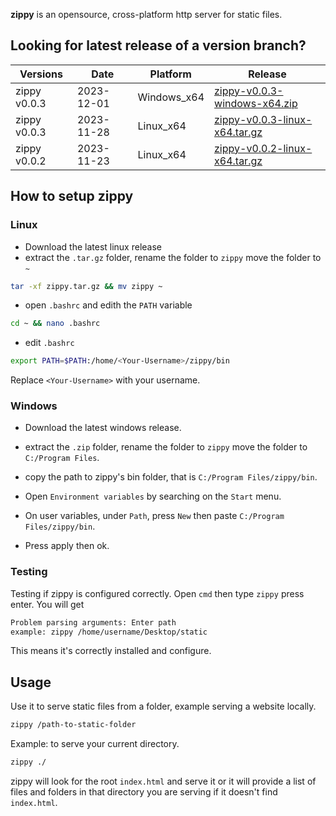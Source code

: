 __zippy__ is an opensource, cross-platform http server for static files.

## Looking for latest release of a version branch?

| Versions | Date | Platform | Release |
|----------|------|---------|----------|
|zippy v0.0.3  | 2023-12-01 | Windows_x64 | [zippy-v0.0.3-windows-x64.zip](https://github.com/imrany/zippy/releases/download/v0.0.3/windows-x64.zip) |
|zippy v0.0.3  | 2023-11-28 | Linux_x64 | [zippy-v0.0.3-linux-x64.tar.gz](https://github.com/imrany/zippy/releases/download/v0.0.3/linux-x64.tar.gz) |
|zippy v0.0.2  | 2023-11-23 | Linux_x64 | [zippy-v0.0.2-linux-x64.tar.gz](https://github.com/imrany/zippy/releases/download/v0.0.2/zippy.tar.gz) |


## How to setup zippy

### Linux
* Download the latest linux release
* extract the `.tar.gz` folder, rename the folder to `zippy` move the folder to `~`

```bash
tar -xf zippy.tar.gz && mv zippy ~
```
* open `.bashrc` and edith the `PATH` variable

```bash
cd ~ && nano .bashrc
```
* edit `.bashrc`
```bash
export PATH=$PATH:/home/<Your-Username>/zippy/bin
```
Replace `<Your-Username>` with your username.


### Windows
* Download the latest windows release.

* extract the `.zip` folder, rename the folder to `zippy` move the folder to `C:/Program Files`.

* copy the path to zippy's bin folder, that is `C:/Program Files/zippy/bin`.

* Open `Environment variables` by searching on the `Start` menu.

* On user variables, under `Path`, press `New` then paste `C:/Program Files/zippy/bin`.

* Press apply then ok.


### Testing
Testing if zippy is configured correctly. Open `cmd` then type `zippy` press enter.
You will get 
```bash
Problem parsing arguments: Enter path 
example: zippy /home/username/Desktop/static
```
This means it's correctly installed and configure.


## Usage 
Use it to serve static files from a folder, example serving a website locally.
```bash
zippy /path-to-static-folder
```
Example: to serve your current directory.
```bash
zippy ./
```
zippy will look for the root `index.html` and serve it or it will provide a list of files and folders in that directory you are serving if it doesn't find `index.html`.
